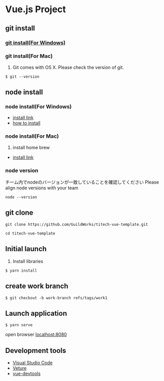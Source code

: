# Vue.js Project

## git install

### [git install(For Windows)](https://gitforwindows.org/)

### git install(For Mac)
1. Git comes with OS X. Please check the version of git.
```$xslt
$ git --version
```

## node install

### node install(For Windows)
- [install link](https://nodejs.org/en/download/)
- [how to install](https://qiita.com/Masayuki-M/items/840a997a824e18f576d8)

### node install(For Mac)
1. install home brew

- [install link](https://nodejs.org/en/download/)

### node version
チーム内でnodeのバージョンが一致していることを確認してください
Please align node versions with your team
```
node --version
```

## git clone
```$xslt
git clone https://github.com/GuildWorks/titech-vue-template.git
```
```$xslt
cd titech-vue-template
```


## Initial launch
1. Install libraries
```$xslt
$ yarn install
```

## create work branch
```
$ git checkout -b work-branch refs/tags/work1
```

## Launch application
```
$ yarn serve
```

open browser
[localhost:8080](http://localhost:8080)

## Development tools
- [Visual Studio Code](https://code.visualstudio.com/)
- [Veture](https://marketplace.visualstudio.com/items?itemName=octref.vetur)
- [vue-devtools](https://github.com/vuejs/vue-devtools)
